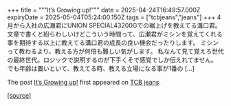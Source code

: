 +++
title = """It’s Growing up!"""
date = 2025-04-24T16:49:57.000Z
expiryDate = 2025-05-04T05:24:00.150Z
tags = ["tcbjeans","jeans"]
+++
4月から入社の広瀬君にUNION SPECIAL43200Gでの裾上げを教えてる溝口君。 文章で書くと紛らわしいけどこういう時間って、広瀬君がミシンを覚えてくれる事を期待する以上に教えてる溝口君の成長の良い機会だったりします。 ミシンって教わるより、教える方が何倍も難しい気がします。 私なんて見て覚えろ世代の最終世代。ロジックで説明するのが下手くそで感覚でしか伝えれてません。 でも年齢は置いといて、教えてる時、教える立場になる事が1番の \[…\]

The post [It’s Growing up!](http://tcbjeans.com/2025/04/25/52142) first appeared on [TCB jeans](http://tcbjeans.com).

[[source]](http://tcbjeans.com/2025/04/25/52142)

